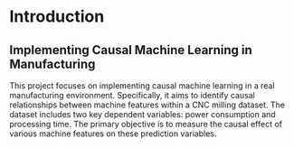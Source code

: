 # Introduction

## Implementing Causal Machine Learning in Manufacturing

This project focuses on implementing causal machine learning in a real manufacturing environment. Specifically, it aims to identify causal relationships between machine features within a CNC milling dataset. The dataset includes two key dependent variables: power consumption and processing time. The primary objective is to measure the causal effect of various machine features on these prediction variables.
